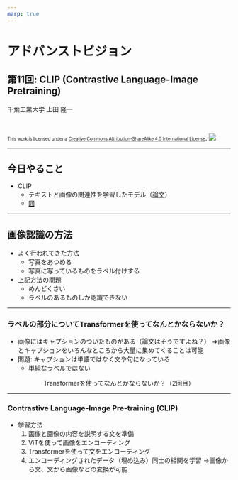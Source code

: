 ```yaml
---
marp: true
---
```


<!-- footer: "アドバンストビジョン第11回" -->

# アドバンストビジョン

## 第11回: CLIP (Contrastive Language-Image Pretraining)

千葉工業大学 上田 隆一

<br />

<span style="font-size:70%">This work is licensed under a </span>[<span style="font-size:70%">Creative Commons Attribution-ShareAlike 4.0 International License</span>](https://creativecommons.org/licenses/by-sa/4.0/).
![](https://i.creativecommons.org/l/by-sa/4.0/88x31.png)

---

<!-- paginate: true -->

## 今日やること

- CLIP
    - テキストと画像の関連性を学習したモデル（[論文](https://arxiv.org/pdf/2103.00020)）
    - [図](https://en.wikipedia.org/wiki/Contrastive_Language-Image_Pre-training)

---

## 画像認識の方法

- よく行われてきた方法
    - 写真をあつめる
    - 写真に写っているものをラベル付けする
- 上記方法の問題
    - めんどくさい
    - ラベルのあるものしか認識できない

---

### ラベルの部分についてTransformerを使ってなんとかならないか？

- 画像にはキャプションのついたものがある（論文はそうですよね？）
$\Longrightarrow$画像とキャプションをいろんなところから大量に集めてくることは可能
- 問題: キャプションは単語ではなく文や句になっている
    - 単純なラベルではない

<center>Transformerを使ってなんとかならないか？（2回目）</center>

---

### Contrastive Language-Image Pre-training (CLIP)

- 学習方法
    1. 画像と画像の内容を説明する文を準備
    2. ViTを使って画像をエンコーディング
    3. Transformerを使って文をエンコーディング
    4. エンコーディングされたデータ（埋め込み）同士の相関を学習
$\rightarrow$画像から文、文から画像などの変換が可能
